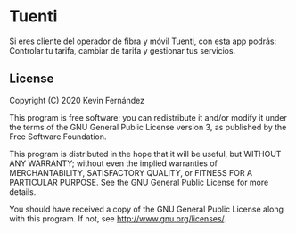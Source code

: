 # Tuenti

Si eres cliente del operador de fibra y móvil Tuenti, con esta app podrás: Controlar tu tarifa, cambiar de tarifa y gestionar tus servicios.

## License

Copyright (C) 2020  Kevin Fernández

This program is free software: you can redistribute it and/or modify it under the terms of the GNU General Public License version 3, as published
by the Free Software Foundation.

This program is distributed in the hope that it will be useful, but WITHOUT ANY WARRANTY; without even the implied warranties of MERCHANTABILITY, SATISFACTORY QUALITY, or FITNESS FOR A PARTICULAR PURPOSE.  See the GNU General Public License for more details.

You should have received a copy of the GNU General Public License along with this program.  If not, see <http://www.gnu.org/licenses/>.
